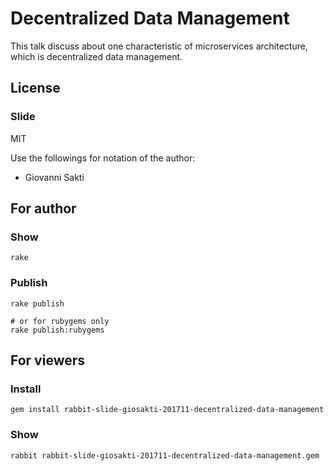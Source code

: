 # Decentralized Data Management
This talk discuss about one characteristic of microservices architecture, which is decentralized data management.

## License

### Slide

MIT

Use the followings for notation of the author:

  * Giovanni Sakti

## For author

### Show

    rake

### Publish

    rake publish

    # or for rubygems only
    rake publish:rubygems

## For viewers

### Install

    gem install rabbit-slide-giosakti-201711-decentralized-data-management

### Show

    rabbit rabbit-slide-giosakti-201711-decentralized-data-management.gem

